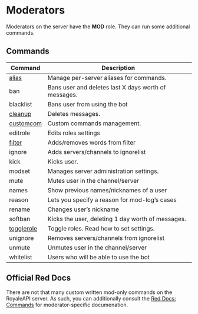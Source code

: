 # Moderators

Moderators on the server have the **MOD** role. They can run some additional commands.

## Commands

Command | Description
--- | ---
[alias](mod/alias.md) | Manage per-server aliases for commands.
ban | Bans user and deletes last X days worth of messages.
blacklist | Bans user from using the bot
[cleanup](mod/cleanup.md) | Deletes messages.
[customcom](mod/custom-com.md) | Custom commands management.
editrole | Edits roles settings
[filter](mod/filter.md) | Adds/removes words from filter
ignore | Adds servers/channels to ignorelist
kick | Kicks user.
modset | Manages server administration settings.
mute | Mutes user in the channel/server
names | Show previous names/nicknames of a user
reason | Lets you specify a reason for mod-log’s cases
rename | Changes user’s nickname
softban | Kicks the user, deleting 1 day worth of messages.
[togglerole](mod/togglerole.md) | Toggle roles. Read how to set settings.
unignore | Removes servers/channels from ignorelist
unmute | Unmutes user in the channel/server
whitelist | Users who will be able to use the bot

## Official Red Docs

There are not that many custom written mod-only commands on the RoyaleAPI server. As such, you can additionally consult the [Red Docs: Commands](https://twentysix26.github.io/Red-Docs/red_commands/) for moderator-specific documenation.
